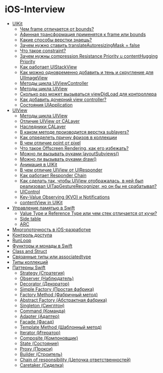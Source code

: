 # iOS-Interview
 - [UIKit](#uikit)
    - [Чем frame отличается от bounds?](https://github.com/DenDmitriev/iOS-Interview/blob/main/UIKit/Чем%20frame%20отличается%20от%20bounds.md)
    - [Афинная трансформация применятся к frame или bounds](https://github.com/DenDmitriev/iOS-Interview/blob/main/UIKit/Афинная%20трансформация%20применятся%20к%20frame%20или%20bounds.md)
    - [Какие способы верстки знаешь?](https://github.com/DenDmitriev/iOS-Interview/blob/main/UIKit/Какие%20способы%20верстки%20знаешь.md)
    - [Зачем нужно ставить translateAutoresizingMask = false](https://github.com/DenDmitriev/iOS-Interview/blob/main/UIKit/Зачем%20нужно%20ставить%20translateAutoresizingMask.md)
    - [Что такое constraint?](https://github.com/DenDmitriev/iOS-Interview/blob/main/UIKit/Что%20такое%20Constraint.md)
    - [Зачем нужны compression Resistance Priority u contentHugging Priority](https://github.com/DenDmitriev/iOS-Interview/blob/main/UIKit/Зачем%20нужны%20compression%20Resistance%20Priority%20u%20contentHugging%20Priority.md)
    - [Как работает UIStackView](https://github.com/DenDmitriev/iOS-Interview/blob/main/UIKit/Как%20работает%20UIStackView.md)
    - [Как можно одновременно добавить и тень и скругление для UIImageView](https://github.com/DenDmitriev/iOS-Interview/blob/main/UIKit/Как%20можно%20одновременно%20добавить%20и%20тень%20и%20скругление%20для%20UIImageView.md)
    - [Методы цикла UIViewController](https://github.com/DenDmitriev/iOS-Interview/blob/main/UIKit/Методы%20цикла%20UIViewController.md)
    - [Методы цикла UIView](https://github.com/DenDmitriev/iOS-Interview/blob/main/UIKit/Методы%20цикла%20UIView.md)
    - [Сколько раз может вызываться viewDidLoad для контроллера](https://github.com/DenDmitriev/iOS-Interview/blob/main/UIKit/Сколько%20раз%20может%20вызываться%20viewDidLoad%20для%20контроллера.md)
    - [Как добавить дочерний view controller?](https://github.com/DenDmitriev/iOS-Interview/blob/main/UIKit/Как%20добавить%20дочерний%20view%20controller.md)
    - [Состояния UlApplication](https://github.com/DenDmitriev/iOS-Interview/blob/main/UIKit/Жизненный%20цикл%20приложения.md)
 - [UIView](#uiview)
    - [Методы цикла UIView](https://github.com/DenDmitriev/iOS-Interview/tree/main/UIKit)
    - [Отличие UIView от CALayer](https://github.com/DenDmitriev/iOS-Interview/blob/main/UIKit/Отличие%20UIView%20от%20CALayer.md)
    - [Наследники CALayer](https://github.com/DenDmitriev/iOS-Interview/blob/main/UIKit/Наследники%20CALayer.md)  
    - [В каком методе производится верстка sublayers?](#)
    - [Как определеть причну фризов в коллекции](https://github.com/DenDmitriev/iOS-Interview/blob/main/UIKit/Как%20определеть%20причну%20фризов%20в%20коллекции.md)
    - [В чем отличие point от pixel](#)
    - [Что такое Offscreen Rendering, как его избежать?](https://github.com/DenDmitriev/iOS-Interview/blob/main/UIKit/Offscreen%20Rendering.md)
    - [Можно ли вызывать руками layoutSubviews()](https://github.com/DenDmitriev/iOS-Interview/blob/main/UIKit/Можно%20ли%20вызывать%20руками%20layoutSubviews()%20или%20draw().md)
    - [Можно ли вызывать руками draw()](https://github.com/DenDmitriev/iOS-Interview/blob/main/UIKit/Можно%20ли%20вызывать%20руками%20layoutSubviews()%20или%20draw().md)
    - [Анимация в UIKit](https://github.com/DenDmitriev/iOS-Interview/blob/main/Анимации%20в%20iOS.md)
    - [В чем отличие UIView от UIResponder](https://github.com/DenDmitriev/iOS-Interview/blob/main/UIKit/В%20чем%20отличие%20UIView%20от%20UIResponder.md)
    - [Как работает Responder Chain](https://github.com/DenDmitriev/iOS-Interview/blob/main/UIKit/Responder%20Chain.md)
    - [Как сделать так, чтобы UIView отображалась, в ней был реализовал UITapGestureRecognizer, но он бы не срабатывал?](https://github.com/DenDmitriev/iOS-Interview/blob/main/UIKit/Как%20сделать%20так%2C%20чтобы%20UIView%20отображалась%2C%20в%20ней%20был%20реализовал%20UITapGestureRecognizer%2C%20но%20он%20бы%20не%20срабатывал.md)
    - [UIControl](https://github.com/DenDmitriev/iOS-Interview/blob/main/UIKit/UIControl.md)
    - [Key-Value Observing (KVO) и Notifications](https://github.com/DenDmitriev/iOS-Interview/blob/main/UIKit/Key-Value%20Observing%20и%20Notifications.md)
    - [contentView in UIKit](https://github.com/DenDmitriev/iOS-Interview/blob/main/UIKit/contentView%20in%20UIKit.md)
 - [Управление памятью в Swift](https://github.com/DenDmitriev/iOS-Interview/blob/main/Управление%20памятью%20в%20Swift.md)
   - [Value Type и Reference Type или чем стек отличается от кучи?](https://github.com/DenDmitriev/iOS-Interview/blob/main/Value%20Type%20and%20Reference.md)
   - [Side table](https://github.com/DenDmitriev/iOS-Interview/blob/main/Side%20table.md)
   - [ARC](https://github.com/DenDmitriev/iOS-Interview/blob/main/ARC%20и%20управление%20памятью.md)
 - [Многопоточность в iOS-разработке](https://github.com/DenDmitriev/iOS-Interview/blob/main/Основы%20многопоточности.md#использование-pthread-и-nsthread)
 - [Контроль доступа](https://github.com/DenDmitriev/iOS-Interview/blob/main/Контроль%20доступа.md)
 - [RunLoop](https://habr.com/ru/companies/otus/articles/590319/)
 - [Функторы и монады в Swift](https://teletype.in/@hw_code/cDFOQ-XK2)
 - [Class and Struct](https://github.com/DenDmitriev/iOS-Interview/blob/main/Class%20and%20Struct.md)
 - [Связанные типы или associatedtype](https://github.com/DenDmitriev/iOS-Interview/blob/main/Связанные%20типы%20или%20associatedtype.md)
 - [Типы коллекций](https://github.com/DenDmitriev/iOS-Interview/blob/main/Типы%20коллекций%20Swift.md)
 - [Паттерны Swift](https://github.com/DenDmitriev/iOS-Interview/blob/main/Паттерны%20Swift.md)
    - [Strategy (Стратегия)]()
    - [Observer (Наблюдатель)]()
    - [Decorator (Декоратор)]()
    - [Simple Factory (Простая фабрика)]()
    - [Factory Method (Фабричный метод)]()
    - [Abstract Factory (Абстрактная фабрика)]()
    - [Singleton (Синглтон)]()
    - [Command (Команда)]()
    - [Adapter (Адаптер)]()
    - [Facade (Фасад)]()
    - [Template Method (Шаблонный метод)]()
    - [Iterator (Итератор)]()
    - [Composite (Компоновщик)]()
    - [State (Состояние)]()
    - [Proxy (Прокси)]()
    - [Builder (Строитель)]()
    - [Chain of responsibility (Цепочка ответственностей)]()
    - [Caretaker (Сиделка)]()

